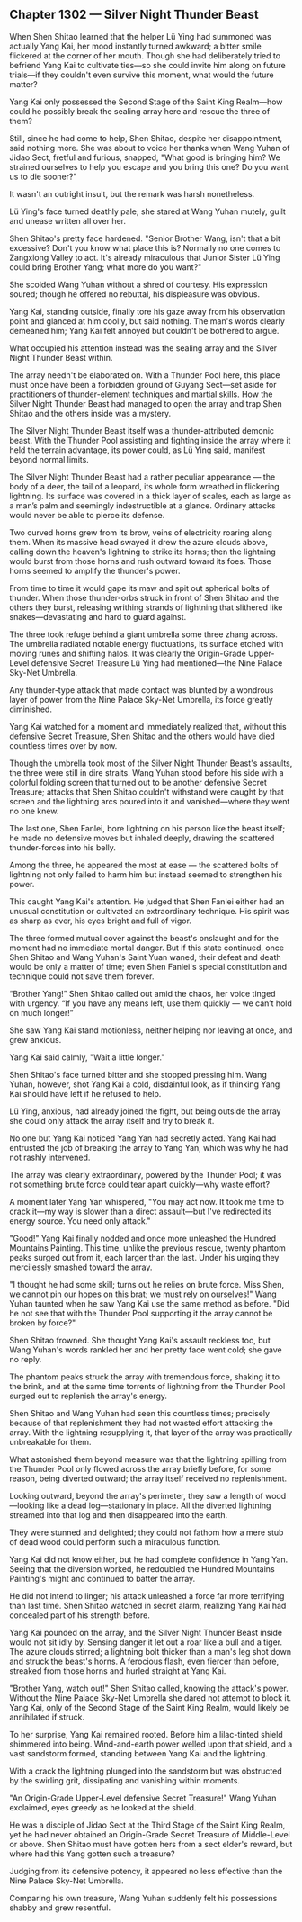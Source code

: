 ## Chapter 1302 — Silver Night Thunder Beast

When Shen Shitao learned that the helper Lü Ying had summoned was actually Yang Kai, her mood instantly turned awkward; a bitter smile flickered at the corner of her mouth. Though she had deliberately tried to befriend Yang Kai to cultivate ties—so she could invite him along on future trials—if they couldn't even survive this moment, what would the future matter?

Yang Kai only possessed the Second Stage of the Saint King Realm—how could he possibly break the sealing array here and rescue the three of them?

Still, since he had come to help, Shen Shitao, despite her disappointment, said nothing more. She was about to voice her thanks when Wang Yuhan of Jidao Sect, fretful and furious, snapped, "What good is bringing him? We strained ourselves to help you escape and you bring this one? Do you want us to die sooner?"

It wasn't an outright insult, but the remark was harsh nonetheless.

Lü Ying's face turned deathly pale; she stared at Wang Yuhan mutely, guilt and unease written all over her.

Shen Shitao's pretty face hardened. "Senior Brother Wang, isn't that a bit excessive? Don't you know what place this is? Normally no one comes to Zangxiong Valley to act. It's already miraculous that Junior Sister Lü Ying could bring Brother Yang; what more do you want?"

She scolded Wang Yuhan without a shred of courtesy. His expression soured; though he offered no rebuttal, his displeasure was obvious.

Yang Kai, standing outside, finally tore his gaze away from his observation point and glanced at him coolly, but said nothing. The man's words clearly demeaned him; Yang Kai felt annoyed but couldn't be bothered to argue.

What occupied his attention instead was the sealing array and the Silver Night Thunder Beast within.

The array needn't be elaborated on. With a Thunder Pool here, this place must once have been a forbidden ground of Guyang Sect—set aside for practitioners of thunder-element techniques and martial skills. How the Silver Night Thunder Beast had managed to open the array and trap Shen Shitao and the others inside was a mystery.

The Silver Night Thunder Beast itself was a thunder-attributed demonic beast. With the Thunder Pool assisting and fighting inside the array where it held the terrain advantage, its power could, as Lü Ying said, manifest beyond normal limits.

The Silver Night Thunder Beast had a rather peculiar appearance — the body of a deer, the tail of a leopard, its whole form wreathed in flickering lightning. Its surface was covered in a thick layer of scales, each as large as a man’s palm and seemingly indestructible at a glance. Ordinary attacks would never be able to pierce its defense.

Two curved horns grew from its brow, veins of electricity roaring along them. When its massive head swayed it drew the azure clouds above, calling down the heaven's lightning to strike its horns; then the lightning would burst from those horns and rush outward toward its foes. Those horns seemed to amplify the thunder's power.

From time to time it would gape its maw and spit out spherical bolts of thunder. When those thunder-orbs struck in front of Shen Shitao and the others they burst, releasing writhing strands of lightning that slithered like snakes—devastating and hard to guard against.

The three took refuge behind a giant umbrella some three zhang across. The umbrella radiated notable energy fluctuations, its surface etched with moving runes and shifting halos. It was clearly the Origin-Grade Upper-Level defensive Secret Treasure Lü Ying had mentioned—the Nine Palace Sky-Net Umbrella.

Any thunder-type attack that made contact was blunted by a wondrous layer of power from the Nine Palace Sky-Net Umbrella, its force greatly diminished.

Yang Kai watched for a moment and immediately realized that, without this defensive Secret Treasure, Shen Shitao and the others would have died countless times over by now.

Though the umbrella took most of the Silver Night Thunder Beast's assaults, the three were still in dire straits. Wang Yuhan stood before his side with a colorful folding screen that turned out to be another defensive Secret Treasure; attacks that Shen Shitao couldn't withstand were caught by that screen and the lightning arcs poured into it and vanished—where they went no one knew.

The last one, Shen Fanlei, bore lightning on his person like the beast itself; he made no defensive moves but inhaled deeply, drawing the scattered thunder-forces into his belly.

Among the three, he appeared the most at ease — the scattered bolts of lightning not only failed to harm him but instead seemed to strengthen his power.

This caught Yang Kai's attention. He judged that Shen Fanlei either had an unusual constitution or cultivated an extraordinary technique. His spirit was as sharp as ever, his eyes bright and full of vigor.

The three formed mutual cover against the beast's onslaught and for the moment had no immediate mortal danger. But if this state continued, once Shen Shitao and Wang Yuhan's Saint Yuan waned, their defeat and death would be only a matter of time; even Shen Fanlei's special constitution and technique could not save them forever.

“Brother Yang!” Shen Shitao called out amid the chaos, her voice tinged with urgency. “If you have any means left, use them quickly — we can’t hold on much longer!”

She saw Yang Kai stand motionless, neither helping nor leaving at once, and grew anxious.

Yang Kai said calmly, "Wait a little longer."

Shen Shitao's face turned bitter and she stopped pressing him. Wang Yuhan, however, shot Yang Kai a cold, disdainful look, as if thinking Yang Kai should have left if he refused to help.

Lü Ying, anxious, had already joined the fight, but being outside the array she could only attack the array itself and try to break it.

No one but Yang Kai noticed Yang Yan had secretly acted. Yang Kai had entrusted the job of breaking the array to Yang Yan, which was why he had not rashly intervened.

The array was clearly extraordinary, powered by the Thunder Pool; it was not something brute force could tear apart quickly—why waste effort?

A moment later Yang Yan whispered, "You may act now. It took me time to crack it—my way is slower than a direct assault—but I've redirected its energy source. You need only attack."

"Good!" Yang Kai finally nodded and once more unleashed the Hundred Mountains Painting. This time, unlike the previous rescue, twenty phantom peaks surged out from it, each larger than the last. Under his urging they mercilessly smashed toward the array.

"I thought he had some skill; turns out he relies on brute force. Miss Shen, we cannot pin our hopes on this brat; we must rely on ourselves!" Wang Yuhan taunted when he saw Yang Kai use the same method as before. "Did he not see that with the Thunder Pool supporting it the array cannot be broken by force?"

Shen Shitao frowned. She thought Yang Kai's assault reckless too, but Wang Yuhan's words rankled her and her pretty face went cold; she gave no reply.

The phantom peaks struck the array with tremendous force, shaking it to the brink, and at the same time torrents of lightning from the Thunder Pool surged out to replenish the array's energy.

Shen Shitao and Wang Yuhan had seen this countless times; precisely because of that replenishment they had not wasted effort attacking the array. With the lightning resupplying it, that layer of the array was practically unbreakable for them.

What astonished them beyond measure was that the lightning spilling from the Thunder Pool only flowed across the array briefly before, for some reason, being diverted outward; the array itself received no replenishment.

Looking outward, beyond the array's perimeter, they saw a length of wood—looking like a dead log—stationary in place. All the diverted lightning streamed into that log and then disappeared into the earth.

They were stunned and delighted; they could not fathom how a mere stub of dead wood could perform such a miraculous function.

Yang Kai did not know either, but he had complete confidence in Yang Yan. Seeing that the diversion worked, he redoubled the Hundred Mountains Painting's might and continued to batter the array.

He did not intend to linger; his attack unleashed a force far more terrifying than last time. Shen Shitao watched in secret alarm, realizing Yang Kai had concealed part of his strength before.

Yang Kai pounded on the array, and the Silver Night Thunder Beast inside would not sit idly by. Sensing danger it let out a roar like a bull and a tiger. The azure clouds stirred; a lightning bolt thicker than a man's leg shot down and struck the beast's horns. A ferocious flash, even fiercer than before, streaked from those horns and hurled straight at Yang Kai.

"Brother Yang, watch out!" Shen Shitao called, knowing the attack's power. Without the Nine Palace Sky-Net Umbrella she dared not attempt to block it. Yang Kai, only of the Second Stage of the Saint King Realm, would likely be annihilated if struck.

To her surprise, Yang Kai remained rooted. Before him a lilac-tinted shield shimmered into being. Wind-and-earth power welled upon that shield, and a vast sandstorm formed, standing between Yang Kai and the lightning.

With a crack the lightning plunged into the sandstorm but was obstructed by the swirling grit, dissipating and vanishing within moments.

"An Origin-Grade Upper-Level defensive Secret Treasure!" Wang Yuhan exclaimed, eyes greedy as he looked at the shield.

He was a disciple of Jidao Sect at the Third Stage of the Saint King Realm, yet he had never obtained an Origin-Grade Secret Treasure of Middle-Level or above. Shen Shitao must have gotten hers from a sect elder's reward, but where had this Yang gotten such a treasure?

Judging from its defensive potency, it appeared no less effective than the Nine Palace Sky-Net Umbrella.

Comparing his own treasure, Wang Yuhan suddenly felt his possessions shabby and grew resentful.